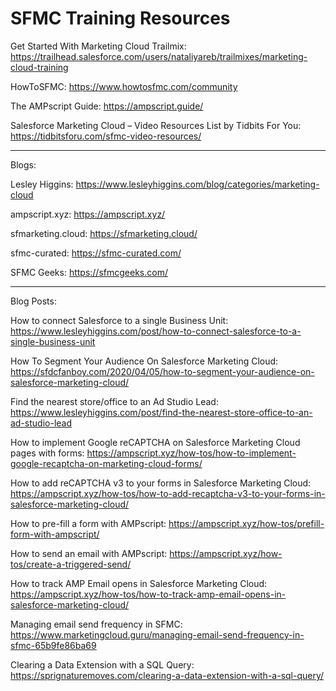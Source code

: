 # SFMC Training Resources

Get Started With Marketing Cloud Trailmix: https://trailhead.salesforce.com/users/nataliyareb/trailmixes/marketing-cloud-training

HowToSFMC: https://www.howtosfmc.com/community

The AMPscript Guide: https://ampscript.guide/

Salesforce Marketing Cloud – Video Resources List by Tidbits For You: https://tidbitsforu.com/sfmc-video-resources/

__________________________

Blogs:

Lesley Higgins: https://www.lesleyhiggins.com/blog/categories/marketing-cloud

ampscript.xyz: https://ampscript.xyz/

sfmarketing.cloud: https://sfmarketing.cloud/

sfmc-curated: https://sfmc-curated.com/

SFMC Geeks: https://sfmcgeeks.com/

__________________________

Blog Posts:

How to connect Salesforce to a single Business Unit: https://www.lesleyhiggins.com/post/how-to-connect-salesforce-to-a-single-business-unit

How To Segment Your Audience On Salesforce Marketing Cloud: https://sfdcfanboy.com/2020/04/05/how-to-segment-your-audience-on-salesforce-marketing-cloud/

Find the nearest store/office to an Ad Studio Lead: https://www.lesleyhiggins.com/post/find-the-nearest-store-office-to-an-ad-studio-lead

How to implement Google reCAPTCHA on Salesforce Marketing Cloud pages with forms: https://ampscript.xyz/how-tos/how-to-implement-google-recaptcha-on-marketing-cloud-forms/

How to add reCAPTCHA v3 to your forms in Salesforce Marketing Cloud: https://ampscript.xyz/how-tos/how-to-add-recaptcha-v3-to-your-forms-in-salesforce-marketing-cloud/

How to pre-fill a form with AMPscript: https://ampscript.xyz/how-tos/prefill-form-with-ampscript/

How to send an email with AMPscript: https://ampscript.xyz/how-tos/create-a-triggered-send/

How to track AMP Email opens in Salesforce Marketing Cloud: https://ampscript.xyz/how-tos/how-to-track-amp-email-opens-in-salesforce-marketing-cloud/

Managing email send frequency in SFMC: https://www.marketingcloud.guru/managing-email-send-frequency-in-sfmc-65b9fe86ba69

Clearing a Data Extension with a SQL Query: https://sprignaturemoves.com/clearing-a-data-extension-with-a-sql-query/


